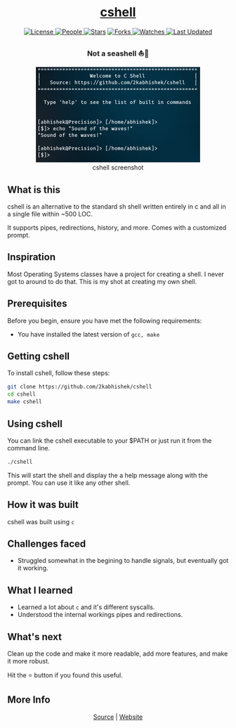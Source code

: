 <div align = "center">

<h1><a href="https://2kabhishek.github.io/cshell">cshell</a></h1>

<a href="https://github.com/2KAbhishek/cshell/blob/main/LICENSE">
<img alt="License" src="https://img.shields.io/github/license/2kabhishek/cshell?style=flat&color=eee&label="> </a>

<a href="https://github.com/2KAbhishek/cshell/graphs/contributors">
<img alt="People" src="https://img.shields.io/github/contributors/2kabhishek/cshell?style=flat&color=ffaaf2&label=People"> </a>

<a href="https://github.com/2KAbhishek/cshell/stargazers">
<img alt="Stars" src="https://img.shields.io/github/stars/2kabhishek/cshell?style=flat&color=98c379&label=Stars"></a>

<a href="https://github.com/2KAbhishek/cshell/network/members">
<img alt="Forks" src="https://img.shields.io/github/forks/2kabhishek/cshell?style=flat&color=66a8e0&label=Forks"> </a>

<a href="https://github.com/2KAbhishek/cshell/watchers">
<img alt="Watches" src="https://img.shields.io/github/watchers/2kabhishek/cshell?style=flat&color=f5d08b&label=Watches"> </a>

<a href="https://github.com/2KAbhishek/cshell/pulse">
<img alt="Last Updated" src="https://img.shields.io/github/last-commit/2kabhishek/cshell?style=flat&color=e06c75&label="> </a>

<h3>Not a seashell ⛵🐚</h3>

<figure>
  <img src= "images/screenshot.jpg" alt="cshell Demo" style="width:auto">
  <br/>
  <figcaption>cshell screenshot</figcaption>
</figure>

</div>

## What is this

cshell is an alternative to the standard sh shell written entirely in c and all in a single file within ~500 LOC.

It supports pipes, redirections, history, and more. Comes with a customized prompt.

## Inspiration

Most Operating Systems classes have a project for creating a shell. I never got to around to do that.
This is my shot at creating my own shell.

## Prerequisites

Before you begin, ensure you have met the following requirements:

- You have installed the latest version of `gcc, make`

## Getting cshell

To install cshell, follow these steps:

```bash
git clone https://github.com/2kabhishek/cshell
cd cshell
make cshell
```

## Using cshell

You can link the cshell executable to your $PATH or just run it from the command line.

```bash
./cshell
```

This will start the shell and display the a help message along with the prompt.
You can use it like any other shell.

## How it was built

cshell was built using `c`

## Challenges faced

- Struggled somewhat in the begining to handle signals, but eventually got it working.

## What I learned

- Learned a lot about `c` and it's different syscalls.
- Understood the internal workings pipes and redirections.

## What's next

Clean up the code and make it more readable, add more features, and make it more robust.

Hit the ⭐ button if you found this useful.

## More Info

<div align="center">

<a href="https://github.com/2KAbhishek/cshell">Source</a> | <a href="https://2kabhishek.github.io/cshell">Website</a>

</div>
